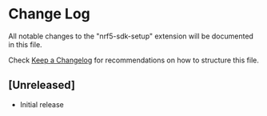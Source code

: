 # Change Log

All notable changes to the "nrf5-sdk-setup" extension will be documented in this file.

Check [Keep a Changelog](http://keepachangelog.com/) for recommendations on how to structure this file.

## [Unreleased]

- Initial release